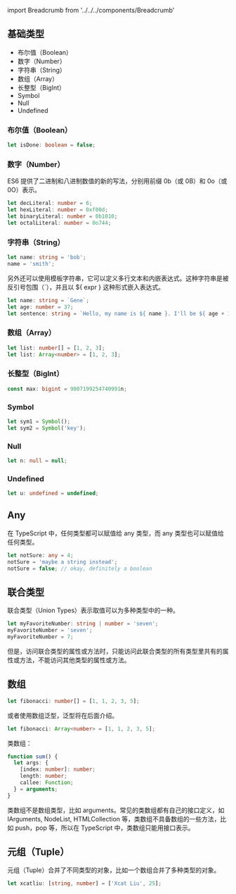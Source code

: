 import Breadcrumb from '../../../components/Breadcrumb'

<Breadcrumb title="TypeScript基本类型" />

## 基础类型

- 布尔值（Boolean）
- 数字（Number）
- 字符串（String）
- 数组（Array）
- 长整型（BigInt）
- Symbol
- Null
- Undefined

### 布尔值（Boolean）

```ts
let isDone: boolean = false;
```

### 数字（Number）

ES6 提供了二进制和八进制数值的新的写法，分别用前缀 0b（或 0B）和 0o（或 0O）表示。

```ts
let decLiteral: number = 6;
let hexLiteral: number = 0xf00d;
let binaryLiteral: number = 0b1010;
let octalLiteral: number = 0o744;
```

### 字符串（String）

```ts
let name: string = 'bob';
name = 'smith';
```

另外还可以使用模板字符串，它可以定义多行文本和内嵌表达式。这种字符串是被反引号包围（`），并且以 ${ expr } 这种形式嵌入表达式。

```ts
let name: string = `Gene`;
let age: number = 37;
let sentence: string = `Hello, my name is ${ name }. I'll be ${ age + 1 } years old next month.`;
```

### 数组（Array）

```ts
let list: number[] = [1, 2, 3];
let list: Array<number> = [1, 2, 3];
```

### 长整型（BigInt）

```ts
const max: bigint = 9007199254740991n;
```

### Symbol

```ts
let sym1 = Symbol();
let sym2 = Symbol('key');
```

### Null

```ts
let n: null = null;
```

### Undefined

```ts
let u: undefined = undefined;
```

## Any

在 TypeScript 中，任何类型都可以赋值给 any 类型，而 any 类型也可以赋值给任何类型。

```ts
let notSure: any = 4;
notSure = 'maybe a string instead';
notSure = false; // okay, definitely a boolean
```

## 联合类型

联合类型（Union Types）表示取值可以为多种类型中的一种。

```ts
let myFavoriteNumber: string | number = 'seven';
myFavoriteNumber = 'seven';
myFavoriteNumber = 7;
```

但是，访问联合类型的属性或方法时，只能访问此联合类型的所有类型里共有的属性或方法，不能访问其他类型的属性或方法。

## 数组

```ts
let fibonacci: number[] = [1, 1, 2, 3, 5];
```

或者使用数组泛型，泛型将在后面介绍。

```ts
let fibonacci: Array<number> = [1, 1, 2, 3, 5];
```

类数组：

```ts
function sum() {
  let args: {
    [index: number]: number;
    length: number;
    callee: Function;
  } = arguments;
}
```

类数组不是数组类型，比如 arguments。常见的类数组都有自己的接口定义，如 IArguments, NodeList, HTMLCollection 等，类数组不具备数组的一些方法，比如 push，pop 等，所以在 TypeScript 中，类数组只能用接口表示。

## 元组（Tuple）

元组（Tuple）合并了不同类型的对象，比如一个数组合并了多种类型的对象。

```ts
let xcatliu: [string, number] = ['Xcat Liu', 25];
```
